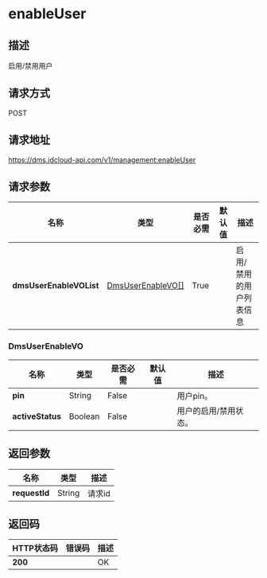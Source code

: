 # enableUser


## 描述
启用/禁用用户

## 请求方式
POST

## 请求地址
https://dms.jdcloud-api.com/v1/management:enableUser


## 请求参数
|名称|类型|是否必需|默认值|描述|
|---|---|---|---|---|
|**dmsUserEnableVOList**|[DmsUserEnableVO[]](#DmsUserEnableVO)|True| |启用/禁用的用户列表信息|

### <div id="DmsUserEnableVO">DmsUserEnableVO</div>
|名称|类型|是否必需|默认值|描述|
|---|---|---|---|---|
|**pin**|String|False| |用户pin。|
|**activeStatus**|Boolean|False| |用户的启用/禁用状态。|

## 返回参数
|名称|类型|描述|
|---|---|---|
|**requestId**|String|请求id|


## 返回码
|HTTP状态码|错误码|描述|
|---|---|---|
|**200**||OK|
